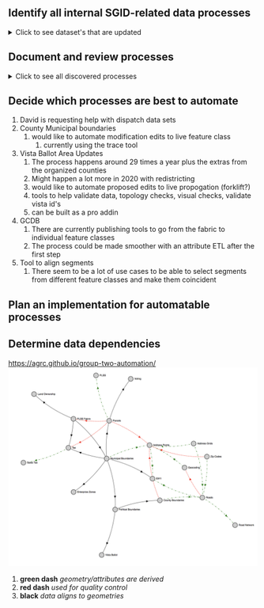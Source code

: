 ## Identify all internal SGID-related data processes

<details>
 <summary>Click to see dataset's that are updated</summary>
 
##### Address Points
 - Zach
 - Greg

##### Broadband
 - Zach
 - Bert

##### Boundaries
  - Mike
  - **Datasets**
    - Municipalities
    - County
    - Voting/Precinct
    - Tax

##### Roads
 - Michael
 - Greg

##### Parcels
  - Rick
  - **Datasets**
    - Normal Parcels
    - LIR

##### Imagery
  - Rick
  - **Datasets**
    - Indices
    - Raster.utah.gov

##### Zone Boundaries
  - Dave
  - **Datasets**
    - PSAPS
    - Fire
    - EMS
    - Law
    - City Codes

##### Water
  - Zach
  - **Datasets**
    - NHD Springs
    - NHD Lakes
    - NHD Streams
</details>

## Document and review processes

<details>
 <summary>Click to see all discovered processes</summary>
 
1. **Address Points**
   1. Existing scripts are written, 1 per participating county
   1. Incomplete because data is not received from
      - Daggett
      - Unitah
      - San Juan
      - Grand
      - Garfield
      - Sanpete
1. **Broadband**
   1. needs documentation but automation is not the best fit
1. **Boundaries**
   1. **Municipal/County Boundaries**
      1. PDF or jpg provied by LGO after county submission
      2. Outline is created with COGO tools in state plane and added to muni_modifications
      3. (muni/county)_modification polygon is **manually** used to adjust official boundary feature class and muni carto feature class
      4. blog post created quarterly
  1. **Precints (Vista Ballot Areas)**
     1. Mostly shapefiles received from counties
     2. ETL **manually** into our schema
     3. Validated on overlap with political districts and issues fixed
  1. **PLSS Fabric**
     1. BLM appends mini fabrics
     2. Counties and surveyors can submit tie sheets for corner adjustments
     3. Uses mostly built in fabric tools from vendor
     4. Exported to PLSS GCDB format and appends attributes **manually**
  1. **Tax Nomenclature**
     1. Terri C from tax provides individual geodatabases
     2. **Manually** create new tax areas using tax [process doc](https://docs.google.com/document/d/1Z8i0icMP3EeV0sI2BENhZNfAVTbfuyZfSm59Mwb3XBg/edit)
     3. **Manual** and scripted review happens based on checklist with exceptions
     3. Create prior years and publish new years
     4. Data can be updated quarterly
     5. Blog post is created yearly
1. **Roads**
   1. Data is requested from counties based on a schedule
   1. Data is edited in UTRANS
   2. Scripts are run to ETL data
   3. Change detection is run
   4. Custom tool helps reconcile differences in provided vs new data
   5. Monthly blog post
1. **Parcels**
   1. Existing scripts ETL data into our schema. One per county.
1. Sales Tax Areas need to align with municipal and county boundaries
   1. schema and attribute checks
1. Health stuff is loaded/edited adhoc when reached out to by stewards
   1. email sent with instructions
1. **PSAPS**
   1. Only certain dispatch centers are supported
      1. box elder
      1. vernal dispatch
         1. Daggett, Duchesne, Uintah
      1. salt lake communication center (TOC)
      1. weber/morgan
      1. cedar dispatch
         2. Iron co
         1. cedar also dispatches DPS on highways, etc
      1. st george dispatch
      1. san juan
      1. beaver
      1. miller
  1. **Address Points**
     1. ETL address points **manually**
        1. Sevier, Wayne, and Piute Counties they send David the address points  directly
     1. geocodes address points and inspects less than 100% matches
     1. fixes issues **manually**
  1. **Roads**
     1. Inspectes segments with geocodes scores < 100%
     2. Edits in spillman and Utrans with a note
1. **Schools**
   1. Spreadsheet from office of ed
   2. Geocoded and ETL to our schema **manually**
   3. Validate addresses and possibly move point
1. **EMS Response Zones**
   1. Come from Department of Health Bureau of EMS.  
   1. They license EMS agencies and the license describes the area of responsibility. 
   1. Polygons are created or modified based on the descriptions.
1. **Care Centers**
   1. Spreadsheet from office of ed
   2. Geocoded and ETL to our schema **manually**
   1. Addresses are validated **manually**
1. **Enterprise Zones**
   1. Kelleigh sends shapefiles in emails
   2. Align boundaries with muni boundaries **manually** splitting where they cross
1. **Zip Codes**
   1. Align boundary with street segments **manually**
   2. Updated after talking to cities and jurisdictions
   3. Can change when code gets subdivided
1. **Address Grids**
   1. Align to boundaries **manually**

1. **Water**
   1. Download data from USGS 
   1. Scripts exist to ETL
      1. state boundary intersections 
      1. split for in/outside of utah 
      1. add the `ismajor` and `issubmerged` attributes
</details>

## Decide which processes are best to automate

1. David is requesting help with dispatch data sets
2. County Municipal boundaries
   1. would like to automate modification edits to live feature class
      1. currently using the trace tool
1. Vista Ballot Area Updates
   1. The process happens around 29 times a year plus the extras from the organized counties
   2. Might happen a lot more in 2020 with redistricting
   3. would like to automate proposed edits to live propogation (forklift?)
   4. tools to help validate data, topology checks, visual checks, validate vista id's
   5. can be built as a pro addin
1. GCDB
   1. There are currently publishing tools to go from the fabric to individual feature classes
   1. The process could be made smoother with an attribute ETL after the first step
1. Tool to align segments
   1. There seem to be a lot of use cases to be able to select segments from different feature classes and make them coincident 

## Plan an implementation for automatable processes

## Determine data dependencies

https://agrc.github.io/group-two-automation/
![graph](./data-relationships.png)
1. **green dash** _geometry/attributes are derived_
2. **red dash** _used for quality control_
3. **black** _data aligns to geometries_
